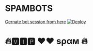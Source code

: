 # SPAMBOTS
[Gernate bot session from here](https://replit.com/@jattpawan/UstadOp#main.py)
[![Deploy](https://www.herokucdn.com/deploy/button.svg)](https://dashboard.heroku.com/new?template=https://github.com/baapjiiiiii/wrongrepo)


#  🔥🆅🅸🅿 ❤️❤️ ѕραм 🔥
